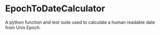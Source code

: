 # EpochToDateCalculator
A python function and test suite used to calculate a human readable date from Unix Epoch.
